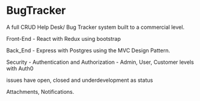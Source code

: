 # BugTracker
A full CRUD Help Desk/ Bug Tracker system built to a commercial level.

Front-End - React with Redux using bootstrap

Back_End - Express with Postgres using the MVC Design Pattern. 

Security - Authentication and Authorization - Admin, User, Customer levels with Auth0

issues have open, closed and underdevelopment as status

Attachments, Notifications.


